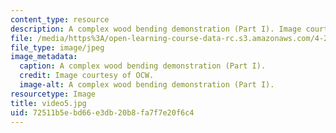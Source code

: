```yaml
---
content_type: resource
description: A complex wood bending demonstration (Part I). Image courtesy of OCW.
file: /media/https%3A/open-learning-course-data-rc.s3.amazonaws.com/4-296-furniture-making-spring-2005/72511b5ebd66e3db20b8fa7f7e20f6c4_video5.jpg
file_type: image/jpeg
image_metadata:
  caption: A complex wood bending demonstration (Part I).
  credit: Image courtesy of OCW.
  image-alt: A complex wood bending demonstration (Part I).
resourcetype: Image
title: video5.jpg
uid: 72511b5e-bd66-e3db-20b8-fa7f7e20f6c4
---
```

